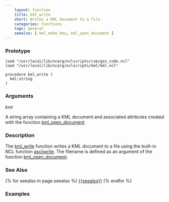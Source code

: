 ```yaml
---
    layout: function
    title: kml_write
    short: Writes a KML document to a file.
    categories: functions
    tags: general
    seealso: [ kml_make_kmz, kml_open_document ]
---
```


### Prototype

<pre><code>load "/usr/local/lib/ncarg/nclscripts/csm/gsn_code.ncl"
load "/usr/local/lib/ncarg/nclscripts/kml/kml.ncl"

procedure kml_write (
  kml:string
)
</code></pre>

### Arguments
*kml*

A string array containing a KML document and associated attributes created with the function [kml_open_document]({{site.base_url}}functions/kml_open_document.html).

### Description

The [kml_write](#kml_write) function writes a KML document to a file using the built-in NCL function [asciiwrite](http://ncl.ucar.edu/Document/Functions/Built-in/asciiwrite.shtml). The filename is defined as an argument of the function [kml_open_document]({{site.base_url}}functions/kml_open_document.html).

### See Also

{% for seealso in page.seealso %}
[{{seealso}}]({{site.base_url}}functions/{{seealso}}.html)
{% endfor %}

### Examples

